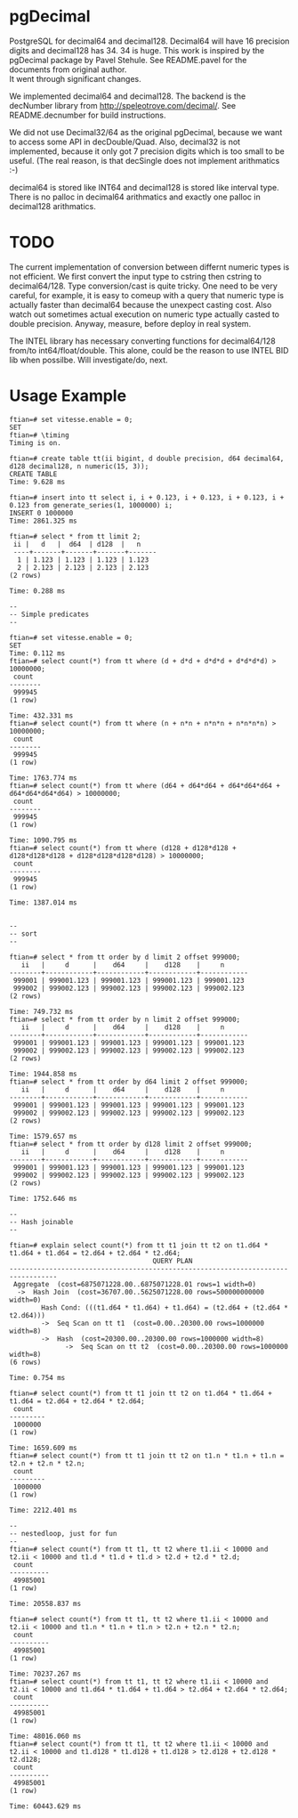pgDecimal
=========

PostgreSQL for decimal64 and decimal128.   Decimal64 will have 16 precision digits
and decimal128 has 34.  34 is huge. This work is inspired by the pgDecimal package 
by Pavel Stehule.  See README.pavel for the documents from original author.  
It went through significant changes. 

We implemented decimal64 and decimal128.  The backend is the decNumber library from 
http://speleotrove.com/decimal/.   See README.decnumber for build instructions. 

We did not use Decimal32/64 as the original pgDecimal, because we want to access some API in
decDouble/Quad.  Also, decimal32 is not implemented, because it only got 7 precision digits
which is too small to be useful.  (The real reason, is that decSingle does not implement arithmatics :-)

decimal64 is stored like INT64 and decimal128 is stored like interval type.  There is 
no palloc in decimal64 arithmatics and exactly one palloc in decimal128 arithmatics. 

TODO
====

The current implementation of conversion between differnt numeric types is not efficient.
We first convert the input type to cstring then cstring to decimal64/128.  Type conversion/cast
is quite tricky.  One need to be very careful, for example, it is easy to comeup with a 
query that numeric type is actually faster than decimal64 because the unexpect casting cost.
Also watch out sometimes actual execution on numeric type actually casted to double precision.
Anyway, measure, before deploy in real system.

The INTEL library has necessary converting functions for decimal64/128 from/to int64/float/double.
This alone, could be the reason to use INTEL BID lib when possilbe.  Will investigate/do, next.

Usage Example
=============

```
ftian=# set vitesse.enable = 0;
SET
ftian=# \timing
Timing is on.

ftian=# create table tt(ii bigint, d double precision, d64 decimal64, d128 decimal128, n numeric(15, 3));
CREATE TABLE
Time: 9.628 ms

ftian=# insert into tt select i, i + 0.123, i + 0.123, i + 0.123, i + 0.123 from generate_series(1, 1000000) i;
INSERT 0 1000000
Time: 2861.325 ms

ftian=# select * from tt limit 2;
 ii |   d   |  d64  | d128  |   n   
 ----+-------+-------+-------+-------
  1 | 1.123 | 1.123 | 1.123 | 1.123
  2 | 2.123 | 2.123 | 2.123 | 2.123
(2 rows)

Time: 0.288 ms

--
-- Simple predicates
--

ftian=# set vitesse.enable = 0;
SET
Time: 0.112 ms
ftian=# select count(*) from tt where (d + d*d + d*d*d + d*d*d*d) > 10000000;
 count  
--------
 999945
(1 row)

Time: 432.331 ms
ftian=# select count(*) from tt where (n + n*n + n*n*n + n*n*n*n) > 10000000;
 count  
--------
 999945
(1 row)

Time: 1763.774 ms
ftian=# select count(*) from tt where (d64 + d64*d64 + d64*d64*d64 + d64*d64*d64*d64) > 10000000;
 count  
--------
 999945
(1 row)

Time: 1090.795 ms
ftian=# select count(*) from tt where (d128 + d128*d128 + d128*d128*d128 + d128*d128*d128*d128) > 10000000;
 count  
--------
 999945
(1 row)

Time: 1387.014 ms


--
-- sort
-- 

ftian=# select * from tt order by d limit 2 offset 999000;
   ii   |     d      |    d64     |    d128    |     n      
--------+------------+------------+------------+------------
 999001 | 999001.123 | 999001.123 | 999001.123 | 999001.123
 999002 | 999002.123 | 999002.123 | 999002.123 | 999002.123
(2 rows)

Time: 749.732 ms
ftian=# select * from tt order by n limit 2 offset 999000;
   ii   |     d      |    d64     |    d128    |     n      
--------+------------+------------+------------+------------
 999001 | 999001.123 | 999001.123 | 999001.123 | 999001.123
 999002 | 999002.123 | 999002.123 | 999002.123 | 999002.123
(2 rows)

Time: 1944.858 ms
ftian=# select * from tt order by d64 limit 2 offset 999000;
   ii   |     d      |    d64     |    d128    |     n      
--------+------------+------------+------------+------------
 999001 | 999001.123 | 999001.123 | 999001.123 | 999001.123
 999002 | 999002.123 | 999002.123 | 999002.123 | 999002.123
(2 rows)

Time: 1579.657 ms
ftian=# select * from tt order by d128 limit 2 offset 999000;
   ii   |     d      |    d64     |    d128    |     n      
--------+------------+------------+------------+------------
 999001 | 999001.123 | 999001.123 | 999001.123 | 999001.123
 999002 | 999002.123 | 999002.123 | 999002.123 | 999002.123
(2 rows)

Time: 1752.646 ms

--
-- Hash joinable
-- 

ftian=# explain select count(*) from tt t1 join tt t2 on t1.d64 * t1.d64 + t1.d64 = t2.d64 + t2.d64 * t2.d64;
                                    QUERY PLAN                                    
----------------------------------------------------------------------------------
 Aggregate  (cost=6875071228.00..6875071228.01 rows=1 width=0)
  ->  Hash Join  (cost=36707.00..5625071228.00 rows=500000000000 width=0)
        Hash Cond: (((t1.d64 * t1.d64) + t1.d64) = (t2.d64 + (t2.d64 * t2.d64)))
        ->  Seq Scan on tt t1  (cost=0.00..20300.00 rows=1000000 width=8)
        ->  Hash  (cost=20300.00..20300.00 rows=1000000 width=8)
              ->  Seq Scan on tt t2  (cost=0.00..20300.00 rows=1000000 width=8)
(6 rows)

Time: 0.754 ms

ftian=# select count(*) from tt t1 join tt t2 on t1.d64 * t1.d64 + t1.d64 = t2.d64 + t2.d64 * t2.d64;
 count  
---------
 1000000
(1 row)

Time: 1659.609 ms
ftian=# select count(*) from tt t1 join tt t2 on t1.n * t1.n + t1.n = t2.n + t2.n * t2.n;
 count  
---------
 1000000
(1 row)

Time: 2212.401 ms

-- 
-- nestedloop, just for fun
--
ftian=# select count(*) from tt t1, tt t2 where t1.ii < 10000 and t2.ii < 10000 and t1.d * t1.d + t1.d > t2.d + t2.d * t2.d;
 count   
----------
 49985001
(1 row)

Time: 20558.837 ms

ftian=# select count(*) from tt t1, tt t2 where t1.ii < 10000 and t2.ii < 10000 and t1.n * t1.n + t1.n > t2.n + t2.n * t2.n;
 count   
----------
 49985001
(1 row)

Time: 70237.267 ms
ftian=# select count(*) from tt t1, tt t2 where t1.ii < 10000 and t2.ii < 10000 and t1.d64 * t1.d64 + t1.d64 > t2.d64 + t2.d64 * t2.d64;
 count   
----------
 49985001
(1 row)

Time: 48016.060 ms
ftian=# select count(*) from tt t1, tt t2 where t1.ii < 10000 and t2.ii < 10000 and t1.d128 * t1.d128 + t1.d128 > t2.d128 + t2.d128 * t2.d128;
 count   
----------
 49985001
(1 row)

Time: 60443.629 ms
```
